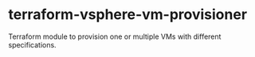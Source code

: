 # terraform-vsphere-vm-provisioner
Terraform module to provision one or multiple VMs with different specifications.
